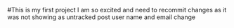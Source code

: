 #This is my first project
I am so excited and need to recommit changes as it was not showing as untracked post user name and email change